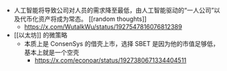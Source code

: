 - 人工智能将导致公司对人员的需求降至最低，由人工智能驱动的“一人公司”以及代币化资产将成为常态。 [[random thoughts]]
	- https://x.com/WutalkWu/status/1927547816076812389
- [[以太坊]] 的微策略
	- 本质上是 ConsenSys 的借壳上市，选择 SBET 是因为他的市值足够低，基本上就是一个空壳
		- https://x.com/econoar/status/1927380671334404511